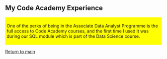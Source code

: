 ## My Code Academy Experience

<div style="background-color:yellow; background-repeat:repeat; padding:5px;">
  <p>
  One of the perks of being in the Associate Data Analyst Programme is the full access to Code Academy courses, and the first time I used it was during our SQL module which is part of the Data Science course. 
  </p>
</div>
<p>
  <a href="/data_analyst_prog_capstones">Return to main</a>
 </p>
